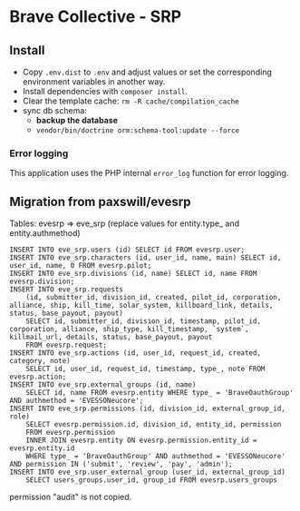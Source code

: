 # Brave Collective - SRP

## Install

- Copy `.env.dist` to `.env` and adjust values or set the corresponding environment variables in another way.
- Install dependencies with `composer install`.
- Clear the template cache: `rm -R cache/compilation_cache`
- sync db schema:
  - **backup the database**
  - `vendor/bin/doctrine orm:schema-tool:update --force`

### Error logging

This application uses the PHP internal `error_log` function for error logging.

## Migration from paxswill/evesrp

Tables: evesrp => eve_srp (replace values for entity.type_ and entity.authmethod)

```
INSERT INTO eve_srp.users (id) SELECT id FROM evesrp.user;
INSERT INTO eve_srp.characters (id, user_id, name, main) SELECT id, user_id, name, 0 FROM evesrp.pilot;
INSERT INTO eve_srp.divisions (id, name) SELECT id, name FROM evesrp.division;
INSERT INTO eve_srp.requests 
    (id, submitter_id, division_id, created, pilot_id, corporation, alliance, ship, kill_time, solar_system, killboard_link, details, status, base_payout, payout)
    SELECT id, submitter_id, division_id, timestamp, pilot_id, corporation, alliance, ship_type, kill_timestamp, `system`, killmail_url, details, status, base_payout, payout
    FROM evesrp.request;
INSERT INTO eve_srp.actions (id, user_id, request_id, created, category, note) 
    SELECT id, user_id, request_id, timestamp, type_, note FROM evesrp.action;
INSERT INTO eve_srp.external_groups (id, name) 
    SELECT id, name FROM evesrp.entity WHERE type_ = 'BraveOauthGroup' AND authmethod = 'EVESSONeucore';
INSERT INTO eve_srp.permissions (id, division_id, external_group_id, role) 
    SELECT evesrp.permission.id, division_id, entity_id, permission 
    FROM evesrp.permission
    INNER JOIN evesrp.entity ON evesrp.permission.entity_id = evesrp.entity.id
    WHERE type_ = 'BraveOauthGroup' AND authmethod = 'EVESSONeucore' AND permission IN ('submit', 'review', 'pay', 'admin');
INSERT INTO eve_srp.user_external_group (user_id, external_group_id)
    SELECT users_groups.user_id, group_id FROM evesrp.users_groups
```

permission "audit" is not copied.
